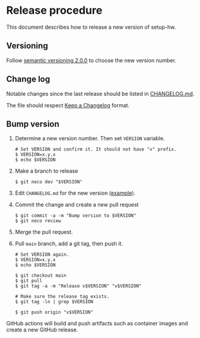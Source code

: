 Release procedure
=================

This document describes how to release a new version of setup-hw.

Versioning
----------

Follow [semantic versioning 2.0.0][semver] to choose the new version number.

Change log
----------

Notable changes since the last release should be listed in [CHANGELOG.md](CHANGELOG.md).

The file should respect [Keep a Changelog](https://keepachangelog.com/en/1.0.0/) format.

Bump version
------------

1. Determine a new version number. Then set `VERSION` variable.

    ```console
    # Set VERSION and confirm it. It should not have "v" prefix.
    $ VERSION=x.y.x
    $ echo $VERSION
    ```

2. Make a branch to release

    ```console
    $ git neco dev "$VERSION"
    ```

3. Edit `CHANGELOG.md` for the new version ([example][]).
4. Commit the change and create a new pull request

    ```console
    $ git commit -a -m "Bump version to $VERSION"
    $ git neco review
    ```

5. Merge the pull request.
6. Pull `main` branch, add a git tag, then push it.

    ```console
    # Set VERSION again.
    $ VERSION=x.y.x
    $ echo $VERSION

    $ git checkout main
    $ git pull
    $ git tag -a -m "Release v$VERSION" "v$VERSION"

    # Make sure the release tag exists.
    $ git tag -ln | grep $VERSION

    $ git push origin "v$VERSION"
    ```

GitHub actions will build and push artifacts such as container images and
create a new GitHub release.

[semver]: https://semver.org/spec/v2.0.0.html
[example]: https://github.com/cybozu-go/etcdpasswd/commit/77d95384ac6c97e7f48281eaf23cb94f68867f79

